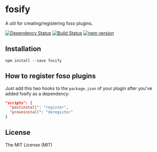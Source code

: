 # fosify

A util for creating/registering foso plugins.

[![Dependency Status](https://david-dm.org/fosojs/fosify/status.svg?style=flat)](https://david-dm.org/fosojs/fosify)
[![Build Status](https://travis-ci.org/fosojs/fosify.svg)](https://travis-ci.org/fosojs/fosify)
[![npm version](https://badge.fury.io/js/fosify.svg)](http://badge.fury.io/js/fosify)


## Installation

```
npm install --save fosify
```


## How to register foso plugins

Just add this two hooks to the `package.json` of your plugin after you've added fosify as a dependency:

```json
"scripts": {
  "postinstall": "register",
  "preuninstall": "deregister"
}
```


## License

The MIT License (MIT)
